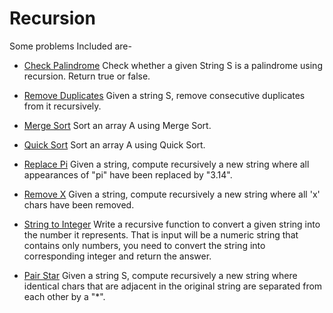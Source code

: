 # Recursion

Some problems Included are-

* [Check Palindrome](./RC0001_Check_Palindrome.java)
Check whether a given String S is a palindrome using recursion. Return true or false.

* [Remove Duplicates](./RC0002_Remove_Duplicates.java)
Given a string S, remove consecutive duplicates from it recursively.

* [Merge Sort](./RC0003_Merge_Sort.java)
Sort an array A using Merge Sort.

* [Quick Sort](./RC0004_Quick_Sort.java)
Sort an array A using Quick Sort.

* [Replace Pi](./RC0005_Replace_Pi.java)
Given a string, compute recursively a new string where all appearances of "pi" have been replaced by "3.14".

* [Remove X](./RC0006_Remove_X.java)
Given a string, compute recursively a new string where all 'x' chars have been removed.

* [String to Integer](./RC0007_String_To_Integer.java)
Write a recursive function to convert a given string into the number it represents. That is input will be a numeric string that contains only numbers, you need to convert the string into corresponding integer and return the answer.

* [Pair Star](./RC0008_Pair_Star.java)
Given a string S, compute recursively a new string where identical chars that are adjacent in the original string are separated from each other by a "*".
